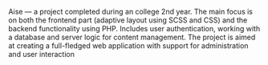 Aise — a project completed during an college 2nd year. The main focus is on both the frontend part (adaptive layout using SCSS and CSS) and the backend functionality using PHP. Includes user authentication, working with a database and server logic for content management. The project is aimed at creating a full-fledged web application with support for administration and user interaction
